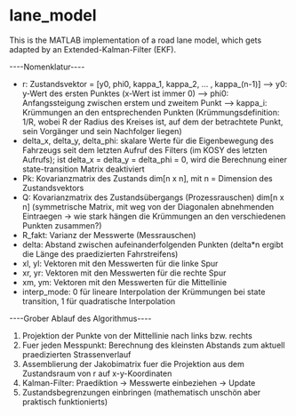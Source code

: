 # lane_model

This is the MATLAB implementation of a road lane model, which gets adapted by an Extended-Kalman-Filter (EKF). 

----Nomenklatur----
 * r: Zustandsvektor = [y0, phi0, kappa_1, kappa_2, ... , kappa_(n-1)] 
	--> y0: y-Wert des ersten Punktes (x-Wert ist immer 0)
	--> phi0: Anfangssteigung zwischen erstem und zweitem Punkt
	--> kappa_i: Krümmungen an den entsprechenden Punkten (Krümmungsdefinition: 1/R, 
	    wobei R der Radius des Kreises ist, auf dem der betrachtete Punkt, sein Vorgänger 
	    und sein Nachfolger liegen)
 * delta_x, delta_y, delta_phi: skalare Werte für die Eigenbewegung des Fahrzeugs seit dem letzten Aufruf des Filters (im KOSY des letzten Aufrufs); 
   ist delta_x = delta_y = delta_phi = 0, wird die Berechnung einer state-transition Matrix deaktiviert
 * Pk: Kovarianzmatrix des Zustands dim[n x n], mit n = Dimension des Zustandsvektors
 * Q: Kovarianzmatrix des Zustandsübergangs (Prozessrauschen) dim[n x n] (symmetrische Matrix, mit weg von der 
	    Diagonalen abnehmenden Eintraegen -> wie stark hängen die Krümmungen an den verschiedenen Punkten zusammen?)
 * R_fakt: Varianz der Messwerte (Messrauschen)
 * delta: Abstand zwischen aufeinanderfolgenden Punkten (delta*n ergibt die Länge des praedizierten Fahrstreifens)
 * xl, yl: Vektoren mit den Messwerten für die linke Spur
 * xr, yr: Vektoren mit den Messwerten für die rechte Spur
 * xm, ym: Vektoren mit den Messwerten für die Mittellinie
 * interp_mode: 0 für lineare Interpolation der Krümmungen bei state transition, 1 für quadratische Interpolation

 ----Grober Ablauf des Algorithmus----
 1. Projektion der Punkte von der Mittellinie nach links bzw. rechts
 2. Fuer jeden Messpunkt: Berechnung des kleinsten Abstands zum aktuell praedizierten Strassenverlauf
 3. Assemblierung der Jakobimatrix fuer die Projektion aus dem Zustandsraum von r auf x-y-Koordinaten
 4. Kalman-Filter: Praediktion -> Messwerte einbeziehen -> Update
 5. Zustandsbegrenzungen einbringen (mathematisch unschön aber praktisch funktionierts)
 